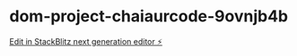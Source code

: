# dom-project-chaiaurcode-9ovnjb4b

[Edit in StackBlitz next generation editor ⚡️](https://stackblitz.com/~/github.com/Nik1510/dom-project-chaiaurcode-9ovnjb4b)